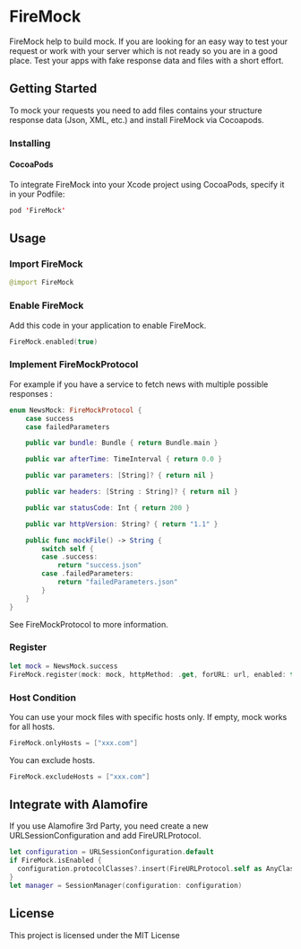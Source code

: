 # FireMock
FireMock help to build mock. If you are looking for an easy way to test your request or work with your server which is not ready so you are in a good place. Test your apps with fake response data and files with a short effort.

## Getting Started

To mock your requests you need to add files contains your structure response data (Json, XML, etc.) and install FireMock via Cocoapods.

### Installing

#### CocoaPods

To integrate FireMock into your Xcode project using CocoaPods, specify it in your Podfile:

```swift
pod 'FireMock'
```

## Usage

### Import FireMock

```swift
@import FireMock
```

### Enable FireMock

Add this code in your application to enable FireMock.

```swift
FireMock.enabled(true)
```

### Implement FireMockProtocol

For example if you have a service to fetch news with multiple possible responses :

```swift
enum NewsMock: FireMockProtocol {
    case success
    case failedParameters

    public var bundle: Bundle { return Bundle.main }

    public var afterTime: TimeInterval { return 0.0 }

    public var parameters: [String]? { return nil }

    public var headers: [String : String]? { return nil }

    public var statusCode: Int { return 200 }

    public var httpVersion: String? { return "1.1" }

    public func mockFile() -> String {
        switch self {
        case .success:
            return "success.json"
        case .failedParameters:
            return "failedParameters.json"
        }
    }
}
```
See FireMockProtocol to more information.

### Register

```swift
let mock = NewsMock.success
FireMock.register(mock: mock, httpMethod: .get, forURL: url, enabled: true)
```

### Host Condition

You can use your mock files with specific hosts only. If empty, mock works for all hosts.

```swift
FireMock.onlyHosts = ["xxx.com"]
```

You can exclude hosts.

```swift
FireMock.excludeHosts = ["xxx.com"]
```

## Integrate with Alamofire

If you use Alamofire 3rd Party, you need create a new URLSessionConfiguration and add FireURLProtocol.

```swift
let configuration = URLSessionConfiguration.default
if FireMock.isEnabled {
  configuration.protocolClasses?.insert(FireURLProtocol.self as AnyClass, at: 0)
}
let manager = SessionManager(configuration: configuration)
```

## License

This project is licensed under the MIT License
